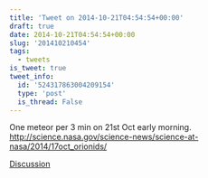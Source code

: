 ```yaml
---
title: 'Tweet on 2014-10-21T04:54:54+00:00'
draft: true
date: 2014-10-21T04:54:54+00:00
slug: '201410210454'
tags:
  - tweets
is_tweet: true
tweet_info:
  id: '524317863004209154'
  type: 'post'
  is_thread: False
---
```




One meteor per 3 min on 21st Oct early morning. <http://science.nasa.gov/science-news/science-at-nasa/2014/17oct_orionids/>

[Discussion](https://x.com/sytelus/status/524317863004209154)
